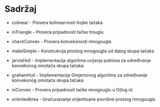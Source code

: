 # Sadržaj

- colinear - Provera kolinearnosti trojke tačaka

- inTriangle - Provera pripadnosti tačke trouglu

- checkConvex - Provera konveksnosti mnogougla

- makeSimple - Konstrukcija prostog mnogougla od datog skupa tačaka

- jarvisHull - Implementacija algoritma uvijanja poklona za određivanje konveksnog omotača skupa tačaka

- grahamHull - Implementacija Grejemovog algoritma za određivanje konveksnog omotača skupa tačaka

- inConvex - Provera pripadnosti tačke mnogouglu u O(log n)

- orientedArea - Izračunavanje orijentisane površine prostog mnogougla
